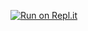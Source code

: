 [![Run on Repl.it](https://repl.it/badge/github/Fathy110/Fathy-Brodcast)](https://repl.it/github/Fathy110/Fathy-Brodcast)